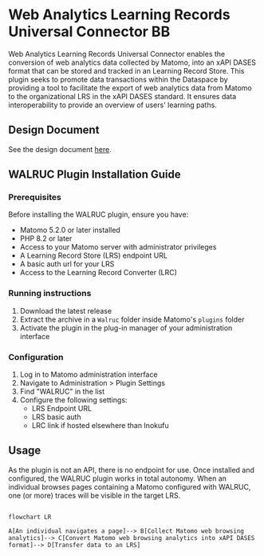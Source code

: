 # Web Analytics Learning Records Universal Connector BB

Web Analytics Learning Records Universal Connector enables the conversion of web analytics data collected by Matomo, into an xAPI DASES format that can be stored and tracked in an Learning Record Store. This plugin seeks to promote data transactions within the Dataspace by providing a tool to facilitate the export of web analytics data from Matomo to the organizational LRS in the xAPI DASES standard. It ensures data interoperability to provide an overview of users' learning paths.

## Design Document
See the design document [here](docs/design-document.md).

## WALRUC Plugin Installation Guide

### Prerequisites

Before installing the WALRUC plugin, ensure you have:

- Matomo 5.2.0 or later installed
- PHP 8.2 or later
- Access to your Matomo server with administrator privileges
- A Learning Record Store (LRS) endpoint URL
- A basic auth url for your LRS
- Access to the Learning Record Converter (LRC) 

### Running instructions

1. Download the latest release
2. Extract the archive in a `Walruc` folder inside Matomo's `plugins` folder
3. Activate the plugin in the plug-in manager of your administration interface

### Configuration
1. Log in to Matomo administration interface
2. Navigate to Administration > Plugin Settings
3. Find "WALRUC" in the list
4. Configure the following settings:
    - LRS Endpoint URL
    - LRS basic auth
    - LRC link if hosted elsewhere than Inokufu

## Usage
As the plugin is not an API, there is no endpoint for use.
Once installed and configured, the WALRUC plugin works in total autonomy.
When an individual browses pages containing a Matomo configured with WALRUC, one (or more) traces will be visible in the target LRS.
```mermaid

flowchart LR

A[An individual navigates a page]--> B[Collect Matomo web browsing analytics]--> C[Convert Matomo web browsing analytics into xAPI DASES format]--> D[Transfer data to an LRS]

```
